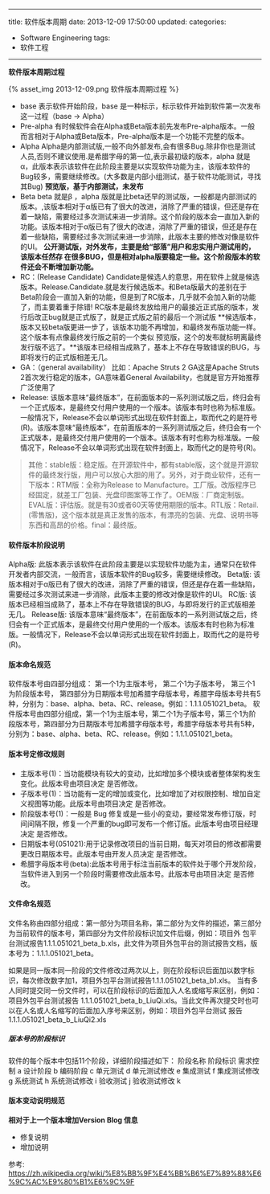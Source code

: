 ﻿----
title: 软件版本周期
date: 2013-12-09 17:50:00
updated:
categories: 
- Software Engineering
tags:
- 软件工程
----



**软件版本周期过程**



{% asset_img 2013-12-09.png 软件版本周期过程 %}

* base 
表示软件开始阶段，base 是一种标示，标示软件开始到软件第一次发布这一过程（base -> Alpha）
* Pre-alpha
有时候软件会在Alpha或Beta版本前先发布Pre-alpha版本。一般而言相对于Alpha或Beta版本，Pre-alpha版本是一个功能不完整的版本。
* Alpha
             Alpha是内部测试版,一般不向外部发布,会有很多Bug.除非你也是测试人员,否则不建议使用.是希腊字母的第一位,表示最初级的版本，alpha 就是α，此版本表示该软件在此阶段主要是以实现软件功能为主，该版本软件的Bug较多，需要继续修改。(大多数是内部小组测试，基于软件功能测试，寻找其Bug)
**预览版，基于内部测试，未发布**
* Beta
   beta 就是β ，alpha 版就是比beta还早的测试版，一般都是内部测试的版本。,该版本相对于α版已有了很大的改进，消除了严重的错误，但还是存在着一缺陷，需要经过多次测试来进一步消除。这个阶段的版本会一直加入新的功能。该版本相对于α版已有了很大的改进，消除了严重的错误，但还是存在着一些缺陷，需要经过多次测试来进一步消除，此版本主要的修改对像是软件的UI。
**公开测试版，对外发布，主要是给“部落”用户和忠实用户测试用的，该版本任然存 在很多BUG，但是相对alpha版要稳定一些。这个阶段版本的软件还会不断增加新功能。**
* RC：(Release Candidate)
 Candidate是候选人的意思，用在软件上就是候选版本。Release.Candidate.就是发行候选版本。和Beta版最大的差别在于Beta阶段会一直加入新的功能，但是到了RC版本，几乎就不会加入新的功能了，而主要着重于除错!  RC版本是最终发放给用户的最接近正式版的版本，发行后改正bug就是正式版了，就是正式版之前的最后一个测试版
**候选版本，版本又较beta版更进一步了，该版本功能不再增加，和最终发布版功能一样。这个版本有点像最终发行版之前的一个类似 预览版，这个的发布就标明离最终发行版不远了。**该版本已经相当成熟了，基本上不存在导致错误的BUG，与即将发行的正式版相差无几。
* GA：（general availability）
比如：Apache Struts 2 GA这是Apache Struts 2首次发行稳定的版本，GA意味着General Availability，也就是官方开始推荐广泛使用了
* Release:
   该版本意味“最终版本”，在前面版本的一系列测试版之后，终归会有一个正式版本，是最终交付用户使用的一个版本。该版本有时也称为标准版。一般情况下，Release不会以单词形式出现在软件封面上，取而代之的是符号(R)。该版本意味“最终版本”，在前面版本的一系列测试版之后，终归会有一个正式版本，是最终交付用户使用的一个版本。该版本有时也称为标准版。一般情况下，Release不会以单词形式出现在软件封面上，取而代之的是符号(R)。


> 其他：stable版：稳定版。在开源软件中，都有stable版，这个就是开源软件的最终发行版，用户可以放心大胆的用了。另外，对于商业软件，还有一下版本：RTM版：全称为Release to Manufacture。工厂版。改版程序已经固定，就差工厂包装、光盘印图案等工作了。OEM版：厂商定制版。EVAL版：评估版。就是有30或者60天等使用期限的版本。RTL版：Retail.(零售版)，这个版本就是真正发售的版本，有漂亮的包装、光盘、说明书等东西和高昂的价格。final：最终版。

#### 软件版本阶段说明
Alpha版: 此版本表示该软件在此阶段主要是以实现软件功能为主，通常只在软件开发者内部交流，一般而言，该版本软件的Bug较多，需要继续修改。
Beta版: 该版本相对于α版已有了很大的改进，消除了严重的错误，但还是存在着一些缺陷，需要经过多次测试来进一步消除，此版本主要的修改对像是软件的UI。
RC版: 该版本已经相当成熟了，基本上不存在导致错误的BUG，与即将发行的正式版相差无几。
Release版: 该版本意味“最终版本”，在前面版本的一系列测试版之后，终归会有一个正式版本，是最终交付用户使用的一个版本。该版本有时也称为标准版。一般情况下，Release不会以单词形式出现在软件封面上，取而代之的是符号(R)。
#### 版本命名规范
软件版本号由四部分组成：
第一个1为主版本号，
第二个1为子版本号，
第三个1为阶段版本号，
第四部分为日期版本号加希腊字母版本号，希腊字母版本号共有5种，分别为：base、alpha、beta、RC、release。例如：1.1.1.051021_beta。
软件版本号由四部分组成，第一个1为主版本号，第二个1为子版本号，第三个1为阶段版本号，第四部分为日期版本号加希腊字母版本号，希腊字母版本号共有5种，分别为：base、alpha、beta、RC、release。例如：1.1.1.051021_beta。


#### 版本号定修改规则
* 主版本号(1)：当功能模块有较大的变动，比如增加多个模块或者整体架构发生变化。此版本号由项目决定 是否修改。
* 子版本号(1)：当功能有一定的增加或变化，比如增加了对权限控制、增加自定义视图等功能。此版本号由项目决定 是否修改。
* 阶段版本号(1)：一般是 Bug 修复或是一些小的变动，要经常发布修订版，时间间隔不限，修复一个严重的bug即可发布一个修订版。此版本号由项目经理决定 是否修改。
* 日期版本号(051021):用于记录修改项目的当前日期，每天对项目的修改都需要更改日期版本号。此版本号由开发人员决定 是否修改。
* 希腊字母版本号(beta):此版本号用于标注当前版本的软件处于哪个开发阶段，当软件进入到另一个阶段时需要修改此版本号。此版本号由项目决定 是否修改。


#### 文件命名规范
文件名称由四部分组成：第一部分为项目名称，第二部分为文件的描述，第三部分为当前软件的版本号，第四部分为文件阶段标识加文件后缀，例如：项目外 包平台测试报告1.1.1.051021_beta_b.xls，此文件为项目外包平台的测试报告文档，版本号为：1.1.1.051021_beta。

如果是同一版本同一阶段的文件修改过两次以上，则在阶段标识后面加以数字标识，每次修改数字加1，项目外包平台测试报告1.1.1.051021_beta_b1.xls。
当有多人同时提交同一份文件时，可以在阶段标识的后面加入人名或缩写来区别，例如：项目外包平台测试报告 1.1.1.051021_beta_b_LiuQi.xls。当此文件再次提交时也可以在人名或人名缩写的后面加入序号来区别，例如：项目外包平台测试 报告1.1.1.051021_beta_b_LiuQi2.xls

##### 版本号的阶段标识
软件的每个版本中包括11个阶段，详细阶段描述如下：
阶段名称                            阶段标识
需求控制                               a
设计阶段                               b
编码阶段                               c
单元测试                               d
单元测试修改                           e
集成测试                               f
集成测试修改                           g
系统测试                               h
系统测试修改                           i
验收测试                               j
验收测试修改                           k

#### 版本变动说明规范  
**相对于上一个版本增加Version Blog 信息**
* 修复说明
* 增加说明

参考:
https://zh.wikipedia.org/wiki/%E8%BB%9F%E4%BB%B6%E7%89%88%E6%9C%AC%E9%80%B1%E6%9C%9F

